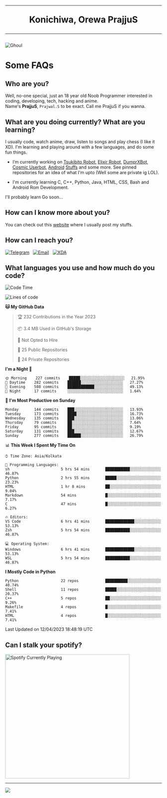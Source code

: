 <h1 align="center"><hr>Konichiwa, Orewa PrajjuS<hr></h1>


<img src="https://telegra.ph/file/6041d22c64479ee5ff802.jpg" alt="Ghoul"/>


<h1>Some FAQs</h1>


<h2>Who are you?</h2>

Well, no-one special, just an 18 year old Noob Programmer interested in coding, developing, tech, hacking and anime.
<br>
Name's <b>PrajjuS</b>, <code>Prajwal.S</code> to be exact. Call me PrajjuS if you wanna.


<h2>What are you doing currently? What are you learning?</h2>

I usually code, watch anime, draw, listen to songs and play chess (I like it XD). I'm learning and playing around with a few languages, and do some fun things.

- I’m currently working on <a href="Https://t.me/PrajjuSAssistantBot">Tsukibito Robot</a>, <a href="https://t.me/projectelixir_bot">Elixir Robot</a>, <a href="https://t.me/DumprXBot">DumprXBot</a>, <a href="https://github.com/SkyLab-Devs/CosmicUserbot">Cosmic Userbot</a>, <a href="https://github.com/Noob-OS">Android</a> <a href="https://github.com/PrajjuS/device_xiaomi_vince">Stuffs</a> and some more. See pinned repositories for an idea of what I'm upto (Well some are private ig LOL).

- I'm currently learning C, C++, Python, Java, HTML, CSS, Bash and Android Rom Development.

I'll probably learn Go soon...


<h2>How can I know more about you?</h2>

You can check out this <a href="https://prajjus.site">website</a> where I usually post my stuffs.


<h2>How can I reach you?</h2>

<a href="https://t.me/PrajjuS"><img src="https://img.shields.io/badge/PrajjuS-2CA5E0?style=flat-square&logo=telegram&logoColor=white" alt="Telegram"/></a>&nbsp;&nbsp;&nbsp;<a href="theprajjus@gmail.com"><img src="https://img.shields.io/badge/theprajjus@gmail.com-D14836?style=flat-square&logo=gmail&logoColor=white" alt="Email"/></a>&nbsp;&nbsp;&nbsp;<a href="https://forum.xda-developers.com/m/prajjus.10388799/"><img src="https://img.shields.io/badge/PrajjuS-F59714?style=flat-square&logo=xda-developers&logoColor=white" alt="XDA"/></a>


<h2>What languages you use and how much do you code?</h2>

<!--START_SECTION:waka-->
![Code Time](http://img.shields.io/badge/Code%20Time-284%20hrs%206%20mins-blue)

![Lines of code](https://img.shields.io/badge/From%20Hello%20World%20I%27ve%20Written-32%20Thousand%20lines%20of%20code-blue)

**🐱 My GitHub Data** 

> 🏆 232 Contributions in the Year 2023
 > 
> 📦 3.4 MB Used in GitHub's Storage 
 > 
> 🚫 Not Opted to Hire
 > 
> 📜 25 Public Repositories 
 > 
> 🔑 24 Private Repositories  
 > 
**I'm a Night 🦉** 

```text
🌞 Morning    227 commits    █████░░░░░░░░░░░░░░░░░░░░   21.95% 
🌆 Daytime    282 commits    ██████░░░░░░░░░░░░░░░░░░░   27.27% 
🌃 Evening    508 commits    ████████████░░░░░░░░░░░░░   49.13% 
🌙 Night      17 commits     ░░░░░░░░░░░░░░░░░░░░░░░░░   1.64%

```
📅 **I'm Most Productive on Sunday** 

```text
Monday       144 commits    ███░░░░░░░░░░░░░░░░░░░░░░   13.93% 
Tuesday      173 commits    ████░░░░░░░░░░░░░░░░░░░░░   16.73% 
Wednesday    135 commits    ███░░░░░░░░░░░░░░░░░░░░░░   13.06% 
Thursday     79 commits     ██░░░░░░░░░░░░░░░░░░░░░░░   7.64% 
Friday       95 commits     ██░░░░░░░░░░░░░░░░░░░░░░░   9.19% 
Saturday     131 commits    ███░░░░░░░░░░░░░░░░░░░░░░   12.67% 
Sunday       277 commits    ██████░░░░░░░░░░░░░░░░░░░   26.79%

```


📊 **This Week I Spent My Time On** 

```text
⌚︎ Time Zone: Asia/Kolkata

💬 Programming Languages: 
sh                       5 hrs 54 mins       ███████████░░░░░░░░░░░░░░   46.87% 
Python                   2 hrs 55 mins       █████░░░░░░░░░░░░░░░░░░░░   23.23% 
HTML                     1 hr 8 mins         ██░░░░░░░░░░░░░░░░░░░░░░░   9.04% 
Markdown                 54 mins             █░░░░░░░░░░░░░░░░░░░░░░░░   7.17% 
C                        47 mins             █░░░░░░░░░░░░░░░░░░░░░░░░   6.27%

🔥 Editors: 
VS Code                  6 hrs 41 mins       █████████████░░░░░░░░░░░░   53.13% 
Zsh                      5 hrs 54 mins       ███████████░░░░░░░░░░░░░░   46.87%

💻 Operating System: 
Windows                  6 hrs 41 mins       █████████████░░░░░░░░░░░░   53.13% 
WSL                      5 hrs 54 mins       ███████████░░░░░░░░░░░░░░   46.87%

```

**I Mostly Code in Python** 

```text
Python                   22 repos            ██████████░░░░░░░░░░░░░░░   40.74% 
Shell                    11 repos            █████░░░░░░░░░░░░░░░░░░░░   20.37% 
C++                      5 repos             ██░░░░░░░░░░░░░░░░░░░░░░░   9.26% 
Makefile                 4 repos             █░░░░░░░░░░░░░░░░░░░░░░░░   7.41% 
HTML                     4 repos             █░░░░░░░░░░░░░░░░░░░░░░░░   7.41%

```



 Last Updated on 12/04/2023 18:48:19 UTC
<!--END_SECTION:waka-->


<h2>Can I stalk your spotify?</h2>

<a href="https://open.spotify.com/user/cotgk31v4nhw20gs5adb29jq5"><img src="https://spotify-readme-prajjus.vercel.app/api?theme=dark&rainbow=true" alt="Spotify Currently Playing" width="400px"/></a>


<hr>


<img src="https://komarev.com/ghpvc/?username=prajjus&label=Profile%20Views&color=000000&style=flat">

